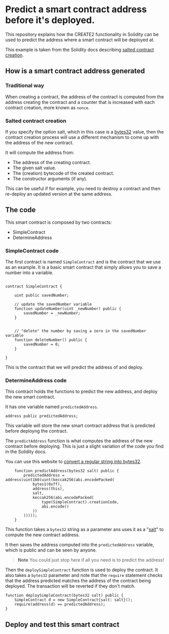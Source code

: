 # Predict a smart contract address before it's deployed.

This repository explains how the CREATE2 functionality in Solidity can be used to predict the address where a smart contract will be deployed at.

This example is taken from the Solidity docs describing [salted contract creation](https://docs.soliditylang.org/en/latest/control-structures.html#salted-contract-creations-create2).

## How is a smart contract address generated

### Traditional way 

When creating a contract, the address of the contract is computed from the address creating the contract and a counter that is increased with each contract creation, more known as ```nonce```.

### Salted contract creation

If you specify the option salt, which in this case is a [bytes32](https://jeancvllr.medium.com/solidity-tutorial-all-about-bytes-9d88fdb22676#:~:text=The%20fixed%20length%20bytes32%20can,not%20support%20variable%20length%20type.) value, then the contract creation process will use a different mechanism to come up with the address of the new contract.

It will compute the address from:

- The address of the creating contract.
- The given salt value.
- The (creation) bytecode of the created contract.
- The constructor arguments (if any).

This can be useful if for example, you need to destroy a contract and then re-deploy an updated version at the same address.

## The code

This smart contract is composed by two contracts:

- SimpleContract
- DetermineAddress

### SimpleContract code

The first contract is named ```SimpleContract``` and is the contract that we use as an example. It is a basic smart contract that simply allows you to save a number into a variable.

```sol

contract SimpleContract {

    uint public savedNumber;

    // update the savedNumber variable
    function updateNumber(uint _newNumber) public {
        savedNumber = _newNumber;
    }


    // "delete" the number by saving a zero in the savedNumber variable
    function deleteNumber() public {
        savedNumber = 0;
    }

}
```

This is the contract that we will predict the address of and deploy. 

### DetermineAddress code

This contract holds the functions to predict the new address, and deploy the new smart contract.

It has one variable named ```predictedAddress```.

```sol
address public predictedAddress;
```

This variable will store the new smart contract address that is predicted before deployng the contract. 

The ```predictAddress``` function is what computes the address of the new contract before deploying. This is just a slight variation of the code you find in the Solidity docs. 

You can use this website to [convert a regular string into bytes32](https://web3-type-converter.onbrn.com/). 

```sol
    function predictAddress(bytes32 salt) public {
        predictedAddress = address(uint160(uint(keccak256(abi.encodePacked(
            bytes1(0xff),
            address(this),
            salt,
            keccak256(abi.encodePacked(
                type(SimpleContract).creationCode,
                abi.encode()
            ))
        )))));
    }
```

This function takes a ```bytes32``` string as a parameter ans uses it as a "[salt](https://en.wikipedia.org/wiki/Salt_(cryptography))" to compute the new contract address. 

It then saves the address computed into the ```predictedAddress``` variable, which is public and can be seen by anyone. 

>**Note** You could just stop here if all you need is to predict the address!

Then the ```deploySimpleContract``` function is used to deploy the contract. It also takes a ```bytes32``` parameter and note that the ```require``` statement checks that the address predicted matches the address of the contract being deployed. The transaction will be reverted if they don't match. 

```sol
function deploySimpleContract(bytes32 salt) public {     
    SimpleContract d = new SimpleContract{salt: salt}();
    require(address(d) == predictedAddress);        
}
```

## Deploy and test this smart contract
